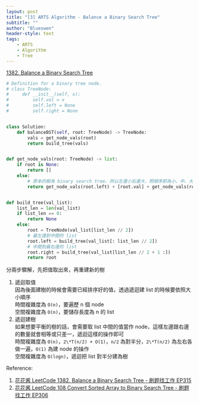 ```yaml
---
layout: post
title: "[3] ARTS Algorithm - Balance a Binary Search Tree"
subtitle: ""
author: "Blueswen"
header-style: text
tags:
    - ARTS
    - Algorithm
    - Tree
---
```


[1382. Balance a Binary Search Tree](https://leetcode.com/problems/balance-a-binary-search-tree/)

```python
# Definition for a binary tree node.
# class TreeNode:
#     def __init__(self, x):
#         self.val = x
#         self.left = None
#         self.right = None


class Solution:
    def balanceBST(self, root: TreeNode) -> TreeNode:
        vals = get_node_vals(root)
        return build_tree(vals)


def get_node_vals(root: TreeNode) -> list:
    if root is None:
        return []
    else:
        # 原本的樹為 binary search tree，所以左邊小右邊大，照順序即為小、中、大
        return get_node_vals(root.left) + [root.val] + get_node_vals(root.right)


def build_tree(val_list):
    list_len = len(val_list)
    if list_len == 0:
        return None
    else:
        root = TreeNode(val_list[list_len // 2])
        # 最左邊到中間的 list
        root.left = build_tree(val_list[: list_len // 2])
        # 中間到最右邊的 list
        root.right = build_tree(val_list[list_len // 2 + 1 :])
        return root

```

分兩步驟解，先把值取出來，再重建新的樹

1. 遞迴取值  
   因為後面建樹的時候會需要已經排序好的值，透過遞迴建 list 的時候要依照大小順序  
   時間複雜度為 ```O(n)```，要遍歷 n 個 node  
   空間複雜度為 ```O(n)```，要儲存長度為 n 的 list  
2. 遞迴建樹  
   如果想要平衡的樹的話，會需要取 list 中間的值當作 node，這樣左邊跟右邊的數量就會相等或只差一，遞迴這樣的操作即可  
   時間複雜度為 ```O(n)```，```2\*T(n/2) + O(1)```，```n/2``` 為對半分，```2\*T(n/2)``` 為左右各做一遍，```O(1)``` 為建 node 的操作  
   空間複雜度為 ```O(logn)```，遞迴把 list 對半分建為樹  

Reference:

1. [花花酱 LeetCode 1382. Balance a Binary Search Tree - 刷题找工作 EP315](https://www.youtube.com/watch?v=U24USYuOWzw)
2. [花花酱 LeetCode 108 Convert Sorted Array to Binary Search Tree - 刷题找工作 EP306](https://www.youtube.com/watch?v=O5BSAhg4n0M)
